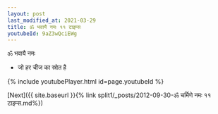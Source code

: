 ```yaml
---
layout: post
last_modified_at: 2021-03-29
title: ॐ भवायै नमः ११ टाइम्स
youtubeId: 9aZ3wQciEWg
---
```

 
 
 ॐ भवायै नमः  
 
 -  जो हर चीज का स्रोत है 
 
  
 
  
 
 
 
 
 
 


{% include youtubePlayer.html id=page.youtubeId %}
 
[Next]({{ site.baseurl }}{% link  split1/_posts/2012-09-30-ॐ चर्मिणे नमः ११ टाइम्स.md%})
 

